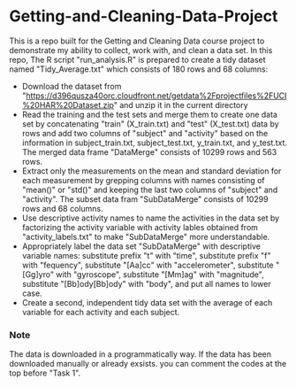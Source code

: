 # Getting-and-Cleaning-Data-Project
This is a repo built for the Getting and Cleaning Data course project to demonstrate my ability to collect, work with, and clean a data set. 
In this repo, The R script "run_analysis.R" is prepared to create a tidy dataset named "Tidy_Average.txt" which consists of 180 rows and 68 columns:
* Download the dataset from "https://d396qusza40orc.cloudfront.net/getdata%2Fprojectfiles%2FUCI%20HAR%20Dataset.zip" and unzip it in the current directory
* Read the training and the test sets and merge them to create one data set by concatenating "train" (X_train.txt) and "test" (X_test.txt) data by rows and add two columns of "subject" and "activity" based on the information in subject_train.txt, subject_test.txt, y_train.txt, and y_test.txt. The merged data frame "DataMerge" consists of 10299 rows and 563 rows.
* Extract only the measurements on the mean and standard deviation for each measurement by grepping columns with names consisting of "mean()" or "std()" and keeping the last two columns of "subject" and "activity". The subset data fram "SubDataMerge" consists of 10299 rows and 68 columns.
* Use descriptive activity names to name the activities in the data set by factorizing the activity variable with activity lables obtained from "activity_labels.txt" to make "SubDataMerge" more understandable.
* Appropriately label the data set "SubDataMerge" with descriptive variable names: substitute prefix "t" with "time", substitute prefix "f" with "fequency", substitute "[Aa]cc" with "accelerometer", substitute "[Gg]yro" with "gyroscope", substitute "[Mm]ag" with "magnitude", substitute "[Bb]ody[Bb]ody" with "body", and put all names to lower case.
* Create a second, independent tidy data set with the average of each variable for each activity and each subject.

### Note
The data is downloaded in a programmatically way. If the data has been downloaded manually or already exsists. you can comment the codes at the top before "Task 1".
